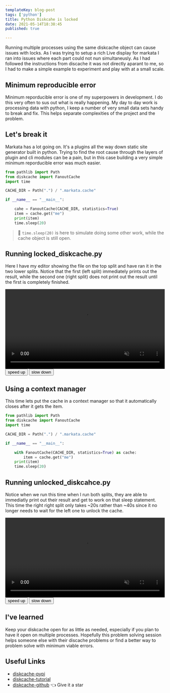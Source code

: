 ```yaml
---
templateKey: blog-post
tags: ['python']
title: Python Diskcahe is locked
date: 2021-05-14T18:38:45
published: true

---
```


<script>
change_speed = (speed) => [...document.querySelectorAll('video')].map(v => v.playbackRate=v.playbackRate+speed)
</script>
<style>
</style>

Running multiple processes using the same diskcache object can cause issues
with locks.  As I was trying to setup a rich Live display for markata I ran
into issues where each part could not nun simultaneusly.  As I had followed the
instructions from discache it was not directly aparant to me, so I had to make
a simple example to experiment and play with at a small scale.

## Minimum reproducible error

Minimum reporducible error is one of my superpowers in development.  I do this
very often to sus out what is really happening.  My day to day work is
processing data with python, I keep a number of very small data sets handy to
break and fix.  This helps separate complexities of the project and the problem.

## Let's break it

Markata has a lot going on.  It's a plugins all the way down static site
generator built in python.  Trying to find the root cause through the layers of
plugin and cli modules can be a pain, but in this case building a very simple
minimum reporducible error was much easier.

```python
from pathlib import Path
from diskcache import FanoutCache
import time

CACHE_DIR = Path(".") / ".markata.cache"

if __name__ == "__main__":

    cahe = FanoutCache(CACHE_DIR, statistics=True)
    item = cache.get("me")
    print(item)
    time.sleep(20)
```

> 📝 `time.sleep(20)` is here to simulate doing some other work, while the cache
> object is still open.

## Running locked_diskcache.py

Here I have my editor showing the file on the top split and have ran it in the
two lower splits.  Notice that the first (left split) immediately prints out
the result, while the second one (right split) does not print out the result
until the first is completely finished.

<!-- ![](https://images.waylonwalker.com/locked_discache.gif) -->
<video controls muted autoplay playsinline loop=true width="100%">
    <source src="https://images.waylonwalker.com/locked_discache.webm"
            type="video/webm">
    <source src="https://images.waylonwalker.com/locked_discache.mp4"
            type="video/mp4">
    Sorry, your browser doesn't support embedded videos.
</video>

<div class='speed-control'>
    <button onclick="change_speed(.25)" >
        speed up
    </button>
    <button onclick="change_speed(-.25)" >
        slow down
    </button>
</div>

## Using a context manager

This time lets put the cache in a context manager so that it automatically
closes after it gets the item.

``` python
from pathlib import Path
from diskcache import FanoutCache
import time

CACHE_DIR = Path(".") / ".markata.cache"

if __name__ == "__main__":

    with FanoutCache(CACHE_DIR, statistics=True) as cache:
        item = cache.get("me")
    print(item)
    time.sleep(20)
```

## Running unlocked_diskcahce.py

Notice when we run this time when I run both splits, they are able to
immediatly print out their result and get to work on that sleep statement.
This time the right right split only takes ~20s rather than ~40s since it no
longer needs to wait for the left one to unlock the cache.

<!-- ![](https://images.waylonwalker.com/unlocked_discache.gif) -->
<video controls muted autoplay playsinline loop=true width="100%">
    <source src="https://images.waylonwalker.com/unlocked_discache.webm"
            type="video/webm">
    <source src="https://images.waylonwalker.com/unlocked_discache.mp4"
            type="video/mp4">
    Sorry, your browser doesn't support embedded videos.
</video>

<div class='speed-control'>
    <button onclick="change_speed(.25)" >
        speed up
    </button>
    <button onclick="change_speed(-.25)" >
        slow down
    </button>
</div>

## I've learned

Keep your diskcache open for as little as needed, especially if you plan to
have it open on multiple processes.  Hopefully this problem solving session
helps someone else with their discache problems or find a better way to problem
solve with minimum viable errors.

## Useful Links

* [diskcache-pypi](https://pypi.org/project/diskcache/)
* [diskcache-tutorial](https://www.grantjenks.com/docs/diskcache/tutorial.html)
* [diskcache-github](https://github.com/grantjenks/python-diskcache) 👈 Give it a star
